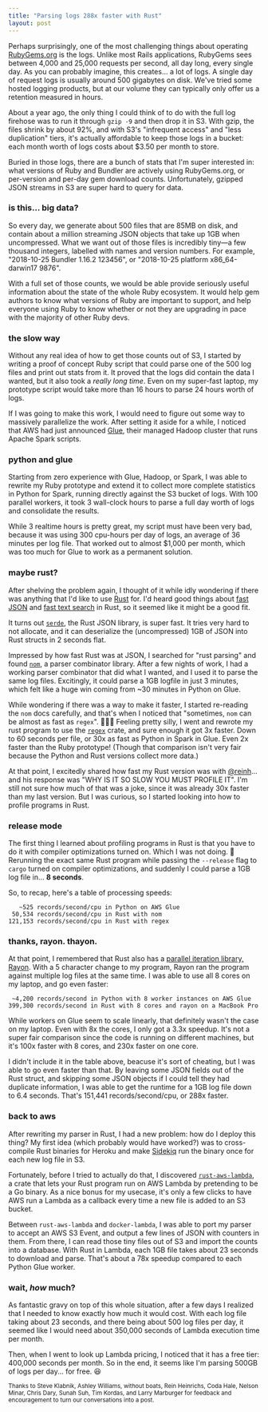 ```yaml
---
title: "Parsing logs 288x faster with Rust"
layout: post
---
```

Perhaps surprisingly, one of the most challenging things about operating [RubyGems.org](https://rubygems.org) is the logs. Unlike most Rails applications, RubyGems sees between 4,000 and 25,000 requests per second, all day long, every single day. As you can probably imagine, this creates... a lot of logs. A single day of request logs is usually around 500 gigabytes on disk. We've tried some hosted logging products, but at our volume they can typically only offer us a retention measured in hours.

About a year ago, the only thing I could think of to do with the full log firehose was to run it through `gzip -9` and then drop it in S3. With gzip, the files shrink by about 92%, and with S3's "infrequent access" and "less duplication" tiers, it's actually affordable to keep those logs in a bucket: each month worth of logs costs about $3.50 per month to store.

Buried in those logs, there are a bunch of stats that I'm super interested in: what versions of Ruby and Bundler are actively using RubyGems.org, or per-version and per-day gem download counts. Unfortunately, gzipped JSON streams in S3 are super hard to query for data.

### is this... big data?

So every day, we generate about 500 files that are 85MB on disk, and contain about a million streaming JSON objects that take up 1GB when uncompressed. What we want out of those files is incredibly tiny—a few thousand integers, labelled with names and version numbers. For example, "2018-10-25 Bundler 1.16.2 123456", or "2018-10-25 platform x86\_64-darwin17 9876".

With a full set of those counts, we would be able provide seriously useful information about the state of the whole Ruby ecosystem. It would help gem authors to know what versions of Ruby are important to support, and help everyone using Ruby to know whether or not they are upgrading in pace with the majority of other Ruby devs.

### the slow way

Without any real idea of how to get those counts out of S3, I started by writing a proof of concept Ruby script that could parse one of the 500 log files and print out stats from it. It proved that the logs did contain the data I wanted, but it also took a _really long time_. Even on my super-fast laptop, my prototype script would take more than 16 hours to parse 24 hours worth of logs.

If I was going to make this work, I would need to figure out some way to massively parallelize the work. After setting it aside for a while, I noticed that AWS had just announced [Glue](https://aws.amazon.com/glue/), their managed Hadoop cluster that runs Apache Spark scripts.

### python and glue

Starting from zero experience with Glue, Hadoop, or Spark, I was able to rewrite my Ruby prototype and extend it to collect more complete statistics in Python for Spark, running directly against the S3 bucket of logs. With 100 parallel workers, it took 3 wall-clock hours to parse a full day worth of logs and consolidate the results.

While 3 realtime hours is pretty great, my script must have been very bad, because it was using 300 cpu-hours per day of logs, an average of 36 minutes per log file. That worked out to almost $1,000 per month, which was too much for Glue to work as a permanent solution.

### maybe rust?

After shelving the problem again, I thought of it while idly wondering if there was anything that I'd like to use [Rust](https://www.rust-lang.org/en-US/) for. I'd heard good things about [fast JSON](https://github.com/serde-rs/json-benchmark#-cargo-run---release---bin-json-benchmark) and [fast text search](https://blog.burntsushi.net/ripgrep/) in Rust, so it seemed like it might be a good fit.

It turns out [`serde`](https://serde.rs), the Rust JSON library, is  super fast. It tries very hard to not allocate, and it can deserialize the (uncompressed) 1GB of JSON into Rust structs in 2 seconds flat.

Impressed by how fast Rust was at JSON, I searched for "rust parsing" and found [`nom`](https://github.com/Geal/nom), a parser combinator library. After a few nights of work, I had a working parser combinator that did what I wanted, and I used it to parse the same log files. Excitingly, it could parse a 1GB logfile in just 3 minutes, which felt like a huge win coming from ~30 minutes in Python on Glue.

While wondering if there was a way to make it faster, I started re-reading the `nom` docs carefully, and that's when I noticed that "sometimes, `nom` can be almost as fast as `regex`". 🤦🏻‍♂️ Feeling pretty silly, I went and rewrote my rust program to use the [`regex`](https://github.com/rust-lang/regex#regex) crate, and sure enough it got 3x faster. Down to 60 seconds per file, or 30x as fast as Python in Spark in Glue. Even 2x faster than the Ruby prototype! (Though that comparison isn't very fair because the Python and Rust versions collect more data.)

At that point, I excitedly shared how fast my Rust version was with [@reinh](https://twitter.com/reinh)... and his response was "WHY IS IT SO SLOW YOU MUST PROFILE IT". I'm still not sure how much of that was a joke, since it was already 30x faster than my last version. But I was curious, so I started looking into how to profile programs in Rust.

### release mode

The first thing I learned about profiling programs in Rust is that you have to do it with compiler optimizations turned on. Which I was not doing. 🤯 Rerunning the exact same Rust program while passing the `--release` flag to `cargo` turned on compiler optimizations, and suddenly I could parse a 1GB log file in... **8 seconds**.


So, to recap, here's a table of processing speeds:

```
   ~525 records/second/cpu in Python on AWS Glue
 50,534 records/second/cpu in Rust with nom
121,153 records/second/cpu in Rust with regex
```

### thanks, rayon. thayon.

At that point, I remembered that Rust also has a [parallel iteration library, Rayon](https://github.com/rayon-rs/rayon). With a 5 character change to my program, Rayon ran the program against multiple log files at the same time. I was able to use all 8 cores on my laptop, and go even faster:

```
 ~4,200 records/second in Python with 8 worker instances on AWS Glue
399,300 records/second in Rust with 8 cores and rayon on a MacBook Pro
```

While workers on Glue seem to scale linearly, that definitely wasn't the case on my laptop. Even with 8x the cores, I only got a 3.3x speedup. It's not a super fair comparison since the code is running on different machines, but it's 100x faster with 8 cores, and 230x faster on one core.

I didn't include it in the table above, beacuse it's sort of cheating, but I was able to go even faster than that. By leaving some JSON fields out of the Rust struct, and skipping some JSON objects if I could tell they had duplicate information, I was able to get the runtime for a 1GB log file down to 6.4 seconds. That's 151,441 records/second/cpu, or 288x faster.

### back to aws

After rewriting my parser in Rust, I had a new problem: how do I deploy this thing? My first idea (which probably would have worked?) was to cross-compile Rust binaries for Heroku and make [Sidekiq](https://sidekiq.org) run the binary once for each new log file in S3.

Fortunately, before I tried to actually do that, I discovered [`rust-aws-lambda`](https://github.com/srijs/rust-aws-lambda), a crate that lets your Rust program run on AWS Lambda by pretending to be a Go binary. As a nice bonus for my usecase, it's only a few clicks to have AWS run a Lambda as a callback every time a new file is added to an S3 bucket.

Between `rust-aws-lambda` and  `docker-lambda`, I was able to port my parser to accept an AWS S3 Event, and output a few lines of JSON with counters in them. From there, I can read those tiny files out of S3 and import the counts into a database. With Rust in Lambda, each 1GB file takes about 23 seconds to download and parse. That's about a 78x speedup compared to each Python Glue worker.

### wait, _how_ much?

As fantastic gravy on top of this whole situation, after a few days I realized that I needed to know exactly how much it would cost. With each log file taking about 23 seconds, and there being about 500 log files per day, it seemed like I would need about 350,000 seconds of Lambda execution time per month.

Then, when I went to look up Lambda pricing, I noticed that it has a free tier: 400,000 seconds per month. So in the end, it seems like I'm parsing 500GB of logs per day... for free. 😆

<small>Thanks to Steve Klabnik, Ashley Williams, without boats, Rein Heinrichs, Coda Hale, Nelson Minar, Chris Dary, Sunah Suh, Tim Kordas, and Larry Marburger for feedback and encouragement to turn our conversations into a post.</small>
